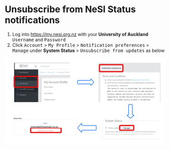 # Unsubscribe from NeSI Status notifications

1. Log into https://my.nesi.org.nz with your **University of Auckland** <KBD>Username</KBD> and <KBD>Password</KBD>
2. Click <KBD>Account</KBD> > <KBD>My Profile</KBD> > <KBD>Notification preferences</KBD> > <KBD>Manage</KBD> under **System Status** > <KBD>Unsubscribe from updates</KBD>    as below 


![image](./images/unsubscribe.png)
